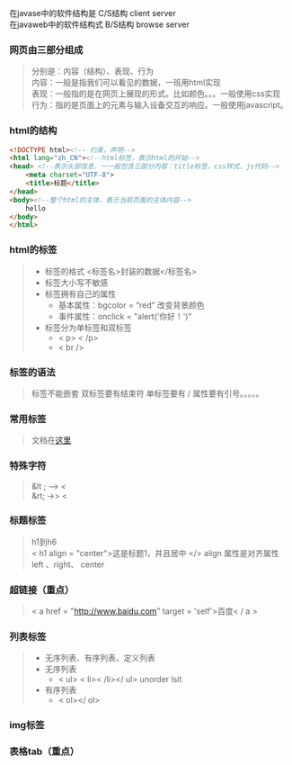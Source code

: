 在javase中的软件结构是 C/S结构  client server  
在javaweb中的软件结构式 B/S结构  browse server
### 网页由三部分组成
> 分别是：内容（结构）、表现、行为  
> 内容：一般是指我们可以看见的数据，一班用html实现  
> 表现：一般指的是在网页上展现的形式。比如颜色。。。一般使用css实现  
> 行为：指的是页面上的元素与输入设备交互的响应。一般使用javascript。  
 
### html的结构
``` html
<!DOCTYPE html><!-- 约束，声明-->
<html lang="zh_CN"><!--html标签，表示html的开始-->
<head> <!--表示头部信息，一一般包含三部分内容：title标签，css样式，js代码-->
    <meta charset="UTF-8">
    <title>标题</title>
</head>
<body><!--整个html的主体，表示当前页面的主体内容-->
    hello
</body>
</html>  
```
### html的标签 
>* 标签的格式 <标签名>封装的数据</标签名>  
>* 标签大小写不敏感  
>* 标签拥有自己的属性  
>   -   基本属性：bgcolor = “red” 改变背景颜色
>   -   事件属性：onclick = "alert('你好！')"   
>* 标签分为单标签和双标签  
>   -   <   p> <    /p>  
>   -   < br />

### 标签的语法
> 标签不能嵌套
> 双标签要有结束符
> 单标签要有 /
> 属性要有引号。。。。。

### 常用标签
>文档在[这里](w3cschool.CHM)
### 特殊字符
>   &lt ;   -->  <  
> &rt;  ->> <
### 标题标签
> h1到h6  
> < h1 align = "center">这是标题1，并且居中 </>
> align 属性是对齐属性 left 、right、 center
### **超链接（重点）**
>< a href = "http://www.baidu.com" target = 'self'>百度< / a >
### 列表标签
>* 无序列表、有序列表、定义列表
>* 无序列表
>      -  < ul> < li>< /li></ ul> unorder lsit
> * 有序列表
>      -    < ol></ ol> 
### img标签

### **表格tab（重点）**


    
